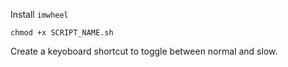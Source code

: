 Install `imwheel`

`chmod +x SCRIPT_NAME.sh`

Create a keyoboard shortcut to toggle between normal and slow. 

